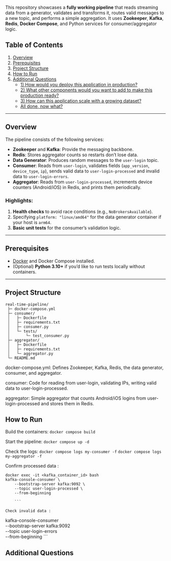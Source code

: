 This repository showcases a **fully working pipeline** that reads streaming data from a generator, validates and transforms it, routes valid messages to a new topic, and performs a simple aggregation. It uses **Zookeeper**, **Kafka**, **Redis**, **Docker Compose**, and Python services for consumer/aggregator logic.

## Table of Contents
1. [Overview](#overview)  
2. [Prerequisites](#prerequisites)  
3. [Project Structure](#project-structure)  
4. [How to Run](#how-to-run)  
5. [Additional Questions](#additional-questions)  
   - [1) How would you deploy this application in production?](#1-how-would-you-deploy-this-application-in-production)  
   - [2) What other components would you want to add to make this production ready?](#2-what-other-components-would-you-want-to-add-to-make-this-production-ready)  
   - [3) How can this application scale with a growing dataset?](#3-how-can-this-application-scale-with-a-growing-dataset)  
   - [All done, now what?](#all-done-now-what)

---

## Overview

The pipeline consists of the following services:

- **Zookeeper** and **Kafka**: Provide the messaging backbone.  
- **Redis**: Stores aggregator counts so restarts don’t lose data.  
- **Data Generator**: Produces random messages to the `user-login` topic.  
- **Consumer**: Reads from `user-login`, validates fields (`app_version`, `device_type`, `ip`), sends valid data to `user-login-processed` and invalid data to `user-login-errors`.  
- **Aggregator**: Reads from `user-login-processed`, increments device counters (Android/iOS) in Redis, and prints them periodically.

### Highlights:
1. **Health checks** to avoid race conditions (e.g., `NoBrokersAvailable`).  
2. Specifying `platform: "linux/amd64"` for the data generator container if your host is `arm64`.  
3. **Basic unit tests** for the consumer’s validation logic.  

---

## Prerequisites

- [Docker](https://www.docker.com/) and Docker Compose installed.  
- (Optional) **Python 3.10+** if you’d like to run tests locally without containers.

---

## Project Structure

```plaintext
real-time-pipeline/
 ├─ docker-compose.yml
 ├─ consumer/
 │   ├─ Dockerfile
 │   ├─ requirements.txt
 │   ├─ consumer.py
 │   └─ tests/
 │       └─ test_consumer.py
 ├─ aggregator/
 │   ├─ Dockerfile
 │   ├─ requirements.txt
 │   └─ aggregator.py
 └─ README.md
 ```

docker-compose.yml: Defines Zookeeper, Kafka, Redis, the data generator, consumer, and aggregator.

consumer: Code for reading from user-login, validating IPs, writing valid data to user-login-processed.

aggregator: Simple aggregator that counts Android/iOS logins from user-login-processed and stores them in Redis.

## How to Run
Build the containers: ```docker compose build```

Start the pipeline: ```docker compose up -d```

Check the logs: ```docker compose logs my-consumer -f```
```docker compose logs my-aggregator -f```

Confirm processed data : 
```
docker exec -it <kafka_container_id> bash
kafka-console-consumer \
    --bootstrap-server kafka:9092 \
    --topic user-login-processed \
    --from-beginning
    
    ```

Check invalid data : 
```
kafka-console-consumer \
    --bootstrap-server kafka:9092 \
    --topic user-login-errors \
    --from-beginning
    ```    

## Additional Questions

